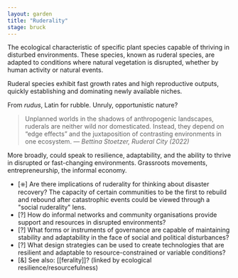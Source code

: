 ```yaml
---  
layout: garden
title: "Ruderality"
stage: bruck
---
```


The ecological characteristic of specific plant species capable of thriving in disturbed environments. These species, known as ruderal species, are adapted to conditions where natural vegetation is disrupted, whether by human activity or natural events.

Ruderal species exhibit fast growth rates and high reproductive outputs, quickly establishing and dominating newly available niches.

From _rudus_, Latin for rubble. Unruly, opportunistic nature?

> Unplanned worlds in the shadows of anthropogenic landscapes, ruderals are neither wild nor domesticated. Instead, they depend on “edge effects” and the juxtaposition of contrasting environments in one ecosystem.
<em>— Bettina Stoetzer, _Ruderal City_ (2022)</em>

More broadly, could speak to resilience, adaptability, and the ability to thrive in disrupted or fast-changing environments. Grassroots movements, entrepreneurship, the informal economy.

- [⎈] Are there implications of ruderality for thinking about disaster recovery? The capacity of certain communities to be the first to rebuild and rebound after catastrophic events could be viewed through a "social ruderality" lens.
- [?] How do informal networks and community organisations provide support and resources in disrupted environments?
- [?] What forms or instruments of governance are capable of maintaining stability and adaptability in the face of social and political disturbances?
- [?] What design strategies can be used to create technologies that are resilient and adaptable to resource-constrained or variable conditions?
- [&] See also: [[ferality]]? (linked by ecological resilience/resourcefulness)